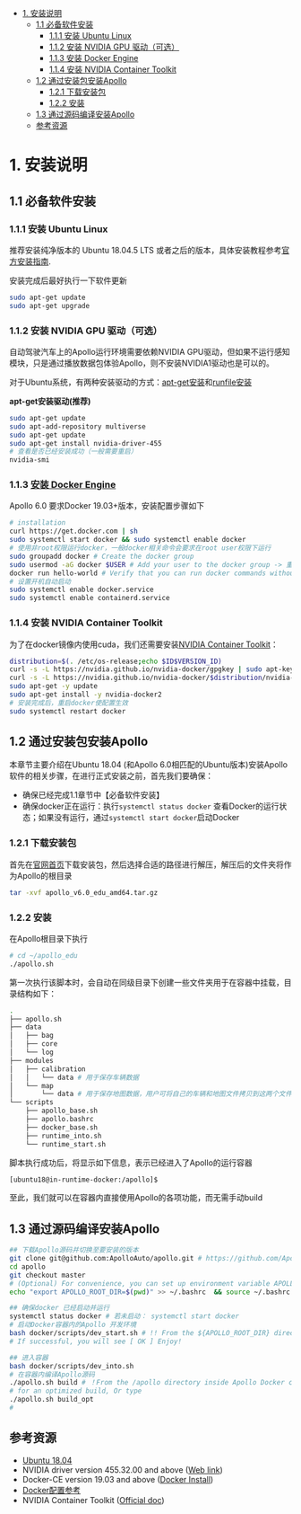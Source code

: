 <!--
 * @Author: Shuai Wang
 * @Github: https://github.com/wsustcid
 * @Version: 1.0.0
 * @Date: 2021-11-19 20:45:40
 * @LastEditTime: 2022-01-05 16:54:36
-->
- [1. 安装说明](#1-安装说明)
  - [1.1 必备软件安装](#11-必备软件安装)
    - [1.1.1 安装 Ubuntu Linux](#111-安装-ubuntu-linux)
    - [1.1.2 安装 NVIDIA GPU 驱动（可选）](#112-安装-nvidia-gpu-驱动可选)
    - [1.1.3 安装 Docker Engine](#113-安装-docker-engine)
    - [1.1.4 安装 NVIDIA Container Toolkit](#114-安装-nvidia-container-toolkit)
  - [1.2 通过安装包安装Apollo](#12-通过安装包安装apollo)
    - [1.2.1 下载安装包](#121-下载安装包)
    - [1.2.2 安装](#122-安装)
  - [1.3 通过源码编译安装Apollo](#13-通过源码编译安装apollo)
  - [参考资源](#参考资源)

# 1. 安装说明
## 1.1 必备软件安装
### 1.1.1 安装 Ubuntu Linux
推荐安装纯净版本的 Ubuntu 18.04.5 LTS 或者之后的版本，具体安装教程参考[官方安装指南](https://ubuntu.com/tutorials/install-ubuntu-desktop).

安装完成后最好执行一下软件更新
```bash
sudo apt-get update
sudo apt-get upgrade
```

### 1.1.2 安装 NVIDIA GPU 驱动（可选）
自动驾驶汽车上的Apollo运行环境需要依赖NVIDIA GPU驱动，但如果不运行感知模块，只是通过播放数据包体验Apollo，则不安装NVIDIA1驱动也是可以的。

对于Ubuntu系统，有两种安装驱动的方式：[apt-get安装](https://github.com/NVIDIA/nvidia-docker/wiki/Frequently-Asked-Questions#how-do-i-install-the-nvidia-driver)和[runfile安装]((https://www.nvidia.com/en-us/drivers/unix/))

**apt-get安装驱动(推荐)**
```bash
sudo apt-get update
sudo apt-add-repository multiverse
sudo apt-get update
sudo apt-get install nvidia-driver-455
# 查看是否已经安装成功（一般需要重启）
nvidia-smi
```

### 1.1.3 [安装 Docker Engine](https://docs.docker.com/engine/install/ubuntu/)
Apollo 6.0 要求Docker 19.03+版本，安装配置步骤如下
```bash
# installation
curl https://get.docker.com | sh
sudo systemctl start docker && sudo systemctl enable docker
# 使用非root权限运行docker，一般docker相关命令会要求在root user权限下运行
sudo groupadd docker # Create the docker group
sudo usermod -aG docker $USER # Add your user to the docker group -> 重启电脑
docker run hello-world # Verify that you can run docker commands without sudo
# 设置开机自动启动
sudo systemctl enable docker.service
sudo systemctl enable containerd.service
```

### 1.1.4 安装 NVIDIA Container Toolkit
为了在docker镜像内使用cuda，我们还需要安装[NVIDIA Container Toolkit](https://docs.nvidia.com/datacenter/cloud-native/container-toolkit/install-guide.html)：
```bash
distribution=$(. /etc/os-release;echo $ID$VERSION_ID)
curl -s -L https://nvidia.github.io/nvidia-docker/gpgkey | sudo apt-key add -
curl -s -L https://nvidia.github.io/nvidia-docker/$distribution/nvidia-docker.list | sudo tee /etc/apt/sources.list.d/nvidia-docker.list
sudo apt-get -y update
sudo apt-get install -y nvidia-docker2
# 安装完成后，重启docker使配置生效
sudo systemctl restart docker
```

## 1.2 通过安装包安装Apollo
本章节主要介绍在Ubuntu 18.04 (和Apollo 6.0相匹配的Ubuntu版本)安装Apollo软件的相关步骤，在进行正式安装之前，首先我们要确保：
  - 确保已经完成1.1章节中【必备软件安装】
  - 确保docker正在运行：执行`systemctl status docker` 查看Docker的运行状态；如果没有运行，通过`systemctl start docker`启动Docker

### 1.2.1 下载安装包
首先在[官网首页](https://apollo.auto/developer_cn.html)下载安装包，然后选择合适的路径进行解压，解压后的文件夹将作为Apollo的根目录
```bash
tar -xvf apollo_v6.0_edu_amd64.tar.gz
```

### 1.2.2 安装
在Apollo根目录下执行
```bash
# cd ~/apollo_edu
./apollo.sh
```
第一次执行该脚本时，会自动在同级目录下创建一些文件夹用于在容器中挂载，目录结构如下：
```bash
.
├── apollo.sh
├── data
│   ├── bag
│   ├── core
│   └── log
├── modules
│   ├── calibration
│   │   └── data # 用于保存车辆数据
│   └── map
│       └── data # 用于保存地图数据，用户可将自己的车辆和地图文件拷贝到这两个文件夹使用
└── scripts
    ├── apollo_base.sh
    ├── apollo.bashrc
    ├── docker_base.sh
    ├── runtime_into.sh
    └── runtime_start.sh
```

脚本执行成功后，将显示如下信息，表示已经进入了Apollo的运行容器
```bash
[ubuntu18@in-runtime-docker:/apollo]$ 
```
至此，我们就可以在容器内直接使用Apollo的各项功能，而无需手动build

## 1.3 通过源码编译安装Apollo
```bash
## 下载Apollo源码并切换至要安装的版本
git clone git@github.com:ApolloAuto/apollo.git # https://github.com/ApolloAuto/apollo/blob/master/docs/howto/how_to_clone_apollo_repo_from_china.md
cd apollo
git checkout master
# (Optional) For convenience, you can set up environment variable APOLLO_ROOT_DIR to refer to Apollo root directory by running
echo "export APOLLO_ROOT_DIR=$(pwd)" >> ~/.bashrc  && source ~/.bashrc

## 确保docker 已经启动并运行
systemctl status docker # 若未启动： systemctl start docker
# 启动Docker容器内的Apollo 开发环境
bash docker/scripts/dev_start.sh # !! From the ${APOLLO_ROOT_DIR} directory
# If successful, you will see [ OK ] Enjoy!

## 进入容器
bash docker/scripts/dev_into.sh
# 在容器内编译Apollo源码
./apollo.sh build # ！From the /apollo directory inside Apollo Docker container
# for an optimized build, Or type
./apollo.sh build_opt
# 
```

## 参考资源
  - [Ubuntu 18.04](https://old-releases.ubuntu.com/releases/18.04.5/)
  - NVIDIA driver version 455.32.00 and above ([Web link](https://www.nvidia.com/Download/index.aspx?lang=en-us))
  - Docker-CE version 19.03 and above ([Docker Install](https://docs.docker.com/engine/install/ubuntu/))
  - [Docker配置参考](https://docs.docker.com/engine/install/linux-postinstall/)
  - NVIDIA Container Toolkit ([Official doc](https://github.com/NVIDIA/nvidia-docker))